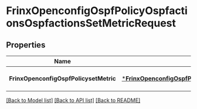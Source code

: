 # FrinxOpenconfigOspfPolicyOspfactionsOspfactionsSetMetricRequest

## Properties
Name | Type | Description | Notes
------------ | ------------- | ------------- | -------------
**FrinxOpenconfigOspfPolicysetMetric** | [***FrinxOpenconfigOspfPolicyOspfactionsOspfactionsSetMetric**](frinx.openconfig.ospf.policy.ospfactions.ospfactions.SetMetric.md) |  | [optional] [default to null]

[[Back to Model list]](../README.md#documentation-for-models) [[Back to API list]](../README.md#documentation-for-api-endpoints) [[Back to README]](../README.md)


